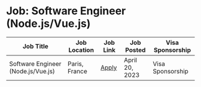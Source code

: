 # Job: Software Engineer (Node.js/Vue.js)

| Job Title | Job Location | Job Link | Job Posted | Visa Sponsorship |
| --- | --- | --- | --- | --- |
| Software Engineer (Node.js/Vue.js) | Paris, France | [Apply](https://www.welcometothejungle.com/en/companies/jus-mundi/jobs/software-engineer-node-js-vue-js_paris) | April 20, 2023 | Visa Sponsorship |
